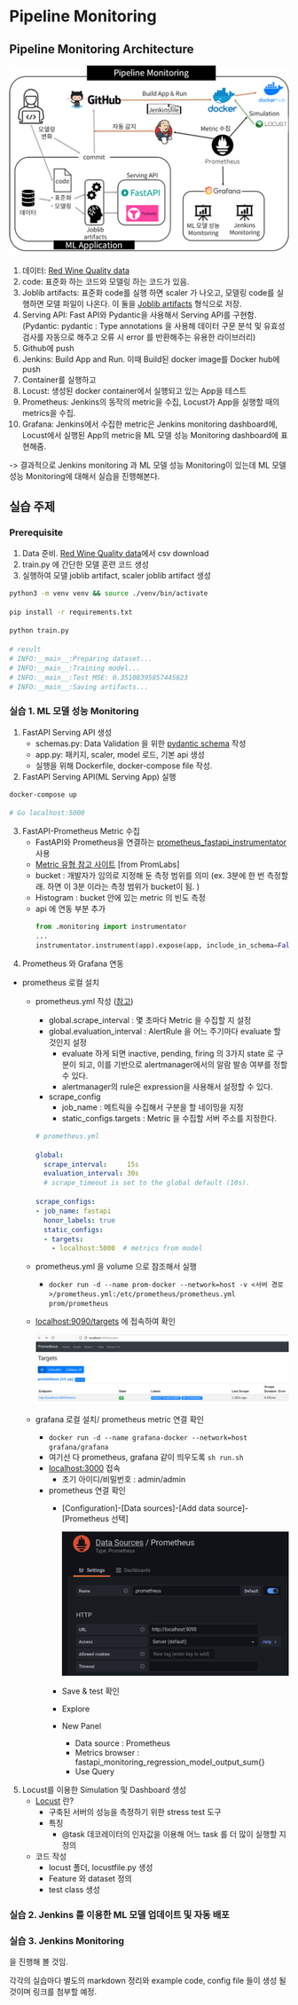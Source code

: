 # Pipeline Monitoring

## Pipeline Monitoring Architecture
![pipeline monitoring](../assets/img/pipeline-monitoring.png)

1. 데이터: [Red Wine Quality data](https://www.kaggle.com/datasets/uciml/red-wine-quality-cortez-et-al-2009)
2. code: 표준화 하는 코드와 모델링 하는 코드가 있음. 
3. Joblib artifacts: 표준화 code를 실행 하면 scaler 가 나오고, 모델링 code를 실행하면 모델 파일이 나온다. 이 둘을 [Joblib artifacts](https://joblib.readthedocs.io/en/latest/) 형식으로 저장. 
4. Serving API: Fast API와 Pydantic을 사용해서 Serving API를 구현함.  (Pydantic: pydantic : Type annotations 을 사용해 데이터 구문 분석 및 유효성 검사를 자동으로 해주고 오류 시 error 를 반환해주는 유용한 라이브러리)
5. Github에 push
6. Jenkins: Build App and Run. 이때 Build된 docker image를 Docker hub에 push
7. Container를 실행하고 
8. Locust: 생성된 docker container에서 실행되고 있는 App을 테스트 
9. Prometheus: Jenkins의 동작의 metric을 수집, Locust가 App을 실행할 때의 metrics을 수집. 
10. Grafana: Jenkins에서 수집한 metric은 Jenkins monitoring dashboard에, Locust에서 실행된 App의 metric을 ML 모델 성능 Monitoring dashboard에 표현해줌. 

-> 결과적으로 Jenkins monitoring 과 ML 모델 성능 Monitoring이 있는데 ML 모델 성능 Monitoring에 대해서 실습을 진행해본다. 

## 실습 주제
### Prerequisite
1. Data 준비. [Red Wine Quality data](https://www.kaggle.com/datasets/uciml/red-wine-quality-cortez-et-al-2009)에서 csv download
2. train.py 에 간단한 모델 훈련 코드 생성
3. 실행하여 모델 joblib artifact, scaler joblib artifact 생성
```bash
python3 -m venv venv && source ./venv/bin/activate 

pip install -r requirements.txt 

python train.py

# result
# INFO:__main__:Preparing dataset...
# INFO:__main__:Training model...
# INFO:__main__:Test MSE: 0.35108395857445623
# INFO:__main__:Saving artifacts...
```

### 실습 1. ML 모델 성능 Monitoring
1. FastAPI Serving API 생성
    - schemas.py: Data Validation 을 위한 [pydantic schema](https://pydantic-docs.helpmanual.io/usage/schema/) 작성
    - app.py: 패키지, scaler, model 로드, 기본 api 생성
    - 실행을 위해 Dockerfile, docker-compose file 작성. 
2. FastAPI Serving API(ML Serving App) 실행
```bash
docker-compose up

# Go localhost:5000
```
3. FastAPI-Prometheus Metric 수집
    - FastAPI와 Prometheus을 연결하는 [prometheus_fastapi_instrumentator](https://github.com/trallnag/prometheus-fastapi-instrumentator) 사용
    - [Metric 유형 참고 사이트](https://promlabs.com/blog/2020/09/25/metric-types-in-prometheus-and-promql)  [from PromLabs]
    - bucket : 개발자가 임의로 지정해 둔 측정 범위를 의미 (ex. 3분에 한 번 측정할래. 하면 이 3분 이라는 측정 범위가 bucket이 됨. )
    - Histogram : bucket 안에 있는 metric 의 빈도 측정
    - api 에 연동 부분 추가
        ```python
        from .monitoring import instrumentator
        ...
        instrumentator.instrument(app).expose(app, include_in_schema=False, should_gzip=True)
        ```
4. Prometheus 와 Grafana 연동
- prometheus 로컬 설치
    - prometheus.yml 작성 ([참고](https://prometheus.io/docs/prometheus/latest/configuration/configuration/))
        - global.scrape_interval : 몇 초마다 Metric 을 수집할 지 설정
        - global.evaluation_interval : AlertRule 을 어느 주기마다 evaluate 할 것인지 설정
            - evaluate 하게 되면 inactive, pending, firing 의 3가지 state 로 구분이 되고, 이를 기반으로 alertmanager에서의 알람 발송 여부를 정할 수 있다.
            - alertmanager의 rule은 expression을 사용해서 설정할 수 있다.
        - scrape_config
            - job_name : 메트릭을 수집해서 구분을 할 네이밍을 지정
            - static_configs.targets : Metric 을 수집할 서버 주소를 지정한다.
        
        ```yaml
        # prometheus.yml
        
        global:
          scrape_interval:     15s
          evaluation_interval: 30s
          # scrape_timeout is set to the global default (10s).
        
        scrape_configs:
        - job_name: fastapi
          honor_labels: true
          static_configs:
          - targets:
            - localhost:5000  # metrics from model
        ```
        
    - prometheus.yml 을 volume 으로 참조해서 실행
        - `docker run -d --name prom-docker --network=host -v <서버 경로>/prometheus.yml:/etc/prometheus/prometheus.yml prom/prometheus`
        
    - [localhost:9090/targets](http://localhost:9090/targets) 에 접속하여 확인
        
        ![prometheus targets](../assets/img/prometheus_target.png)
        
    - grafana 로컬 설치/ prometheus metric 연결 확인
        - `docker run -d --name grafana-docker --network=host grafana/grafana`
        - 여기선 다 prometheus, grafana 같이 띄우도록 `sh run.sh`
        - [localhost:3000](http://localhost:3000) 접속
            - 초기 아이디/비밀번호 : admin/admin
        - prometheus 연결 확인
            - [Configuration]-[Data sources]-[Add data source]-[Prometheus 선택]
                
                ![grafana](../assets/img/grafana.png)
                
            - Save & test 확인
            - Explore
            - New Panel
                - Data source : Prometheus
                - Metrics browser : fastapi_monitoring_regression_model_output_sum{}
                - Use Query
5. Locust를 이용한 Simulation 및 Dashboard 생성
    - [Locust](http://docs.locust.io/en/stable/what-is-locust.html) 란?
        - 구축된 서버의 성능을 측정하기 위한 stress test 도구
        - 특징
            - @task 데코레이터의 인자값을 이용해 어느 task 를 더 많이 실행할 지 정의
    - 코드 작성
        - locust 폴더, locustfile.py 생성
        - Feature 와 dataset 정의
        - test class 생성
### 실습 2. Jenkins 를 이용한 ML 모델 업데이트 및 자동 배포
### 실습 3. Jenkins Monitoring

을 진행해 볼 것임. 

각각의 실습마다 별도의 markdown 정리와 example code, config file 들이 생성 될 것이며 링크를 첨부할 예정. 
